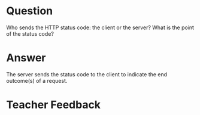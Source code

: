 # Question

Who sends the HTTP status code: the client or the server? What is the point of the status code?

# Answer

The server sends the status code to the client to indicate the end outcome(s) of a request.

# Teacher Feedback
